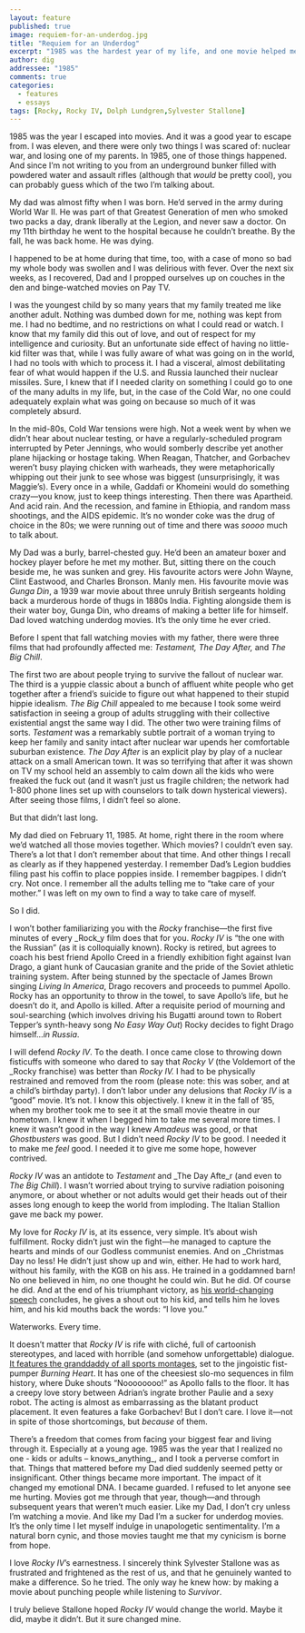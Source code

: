```yaml
---
layout: feature
published: true
image: requiem-for-an-underdog.jpg
title: "Requiem for an Underdog"
excerpt: "1985 was the hardest year of my life, and one movie helped me get through it. One gloriously bad movie that celebrates its 30th anniversary this year. That movie is <em>Rocky IV</em>."
author: dig
addressee: "1985"
comments: true
categories:
  - features
  - essays
tags: [Rocky, Rocky IV, Dolph Lundgren,Sylvester Stallone]
---
```

1985 was the year I escaped into movies. And it was a good year to escape from. I was eleven, and there were only two things I was scared of: nuclear war, and losing one of my parents. In 1985, one of those things happened. And since I’m not writing to you from an underground bunker filled with powdered water and assault rifles (although that _would_ be pretty cool), you can probably guess which of the two I’m talking about. 

My dad was almost fifty when I was born. He’d served in the army during World War II. He was part of that Greatest Generation of men who smoked two packs a day, drank liberally at the Legion, and never saw a doctor. On my 11th birthday he went to the hospital because he couldn’t breathe. By the fall, he was back home. He was dying. 

I happened to be at home during that time, too, with a case of mono so bad my whole body was swollen and I was delirious with fever. Over the next six weeks, as I recovered, Dad and I propped ourselves up on couches in the den and binge-watched movies on Pay TV. 

I was the youngest child by so many years that my family treated me like another adult. Nothing was dumbed down for me, nothing was kept from me. I had no bedtime, and no restrictions on what I could read or watch. I know that my family did this out of love, and out of respect for my intelligence and curiosity. But an unfortunate side effect of having no little-kid filter was that, while I was fully aware of what was going on in the world, I had no tools with which to process it. I had a visceral, almost debilitating fear of what would happen if the U.S. and Russia launched their nuclear missiles. Sure, I knew that if I needed clarity on something I could go to one of the many adults in my life, but, in the case of the Cold War, no one could adequately explain what was going on because so much of it was completely absurd. 

In the mid-80s, Cold War tensions were high. Not a week went by when we didn’t hear about nuclear testing, or have a regularly-scheduled program interrupted by Peter Jennings, who would somberly describe yet another plane hijacking or hostage taking. When Reagan, Thatcher, and Gorbachev weren’t busy playing chicken with warheads, they were metaphorically whipping out their junk to see whose was biggest (unsurprisingly, it was Maggie’s). Every once in a while, Gaddafi or Khomeini would do something crazy—you know, just to keep things interesting. Then there was Apartheid. And acid rain. And the recession, and famine in Ethiopia, and random mass shootings, and the AIDS epidemic. It’s no wonder coke was the drug of choice in the 80s; we were running out of time and there was _soooo_ much to talk about. 

My Dad was a burly, barrel-chested guy. He’d been an amateur boxer and hockey player before he met my mother. But, sitting there on the couch beside me, he was sunken and grey. His favourite actors were John Wayne, Clint Eastwood, and Charles Bronson. Manly men. His favourite movie was _Gunga Din_, a 1939 war movie about three unruly British sergeants holding back a murderous horde of thugs in 1880s India. Fighting alongside them is their water boy, Gunga Din, who dreams of making a better life for himself. Dad loved watching underdog movies. It’s the only time he ever cried. 

Before I spent that fall watching movies with my father, there were three films that had profoundly affected me: _Testament, The Day After,_ and _The Big Chill_. 

The first two are about people trying to survive the fallout of nuclear war. The third is a yuppie classic about a bunch of affluent white people who get together after a friend’s suicide to figure out what happened to their stupid hippie idealism. _The Big Chill_ appealed to me because I took some weird satisfaction in seeing a group of adults struggling with their collective existential angst the same way I did. The other two were training films of sorts. _Testament_ was a remarkably subtle portrait of a woman trying to keep her family and sanity intact after nuclear war upends her comfortable suburban existence. _The Day After_ is an explicit play by play of a nuclear attack on a small American town. It was so terrifying that after it was shown on TV my school held an assembly to calm down all the kids who were freaked the fuck out (and it wasn’t just us fragile children; the network had 1-800 phone lines set up with counselors to talk down hysterical viewers). After seeing those films, I didn’t feel so alone.

But that didn’t last long.


My dad died on February 11, 1985. At home, right there in the room where we’d watched all those movies together. Which movies? I couldn’t even say. There’s a lot that I don’t remember about that time. And other things I recall as clearly as if they happened yesterday. I remember Dad’s Legion buddies filing past his coffin to place poppies inside. I remember bagpipes. I didn’t cry. Not once. I remember all the adults telling me to “take care of your mother.” I was left on my own to find a way to take care of myself. 

So I did.

I won’t bother familiarizing you with the _Rocky_ franchise—the first five minutes of every _Rock_y film does that for you. _Rocky IV_ is “the one with the Russian” (as it is colloquially known). Rocky is retired, but agrees to coach his best friend Apollo Creed in a friendly exhibition fight against Ivan Drago, a giant hunk of Caucasian granite and the pride of the Soviet athletic training system. After being stunned by the spectacle of James Brown singing _Living In America_, Drago recovers and proceeds to pummel Apollo. Rocky has an opportunity to throw in the towel, to save Apollo’s life, but he doesn’t do it, and Apollo is killed. After a requisite period of mourning and soul-searching (which involves driving his Bugatti around town to Robert Tepper’s synth-heavy song _No Easy Way Out_) Rocky decides to fight Drago himself..._in Russia_. 

I will defend _Rocky IV_. To the death. I once came close to throwing down fisticuffs with someone who dared to say that _Rocky V_ (the Voldemort of the _Rocky franchise) was better than _Rocky IV._ I had to be physically restrained and removed from the room (please note: this was sober, and at a child’s birthday party). I don’t labor under any delusions that _Rocky IV_ is a “good” movie. It’s not. I know this objectively. I knew it in the fall of ’85, when my brother took me to see it at the small movie theatre in our hometown. I knew it when I begged him to take me several more times. I knew it wasn’t good in the way I knew _Amadeus_ was good, or that _Ghostbusters_ was good. But I didn’t need _Rocky IV_ to be good. I needed it to make me _feel_ good. I needed it to give me some hope, however contrived.

_Rocky IV_ was an antidote to _Testament_ and _The Day Afte_r (and even to _The Big Chill_). I wasn’t worried about trying to survive radiation poisoning anymore, or about whether or not adults would get their heads out of their asses long enough to keep the world from imploding. The Italian Stallion gave me back my power. 

My love for _Rocky IV_ is, at its essence, very simple. It’s about wish fulfillment. Rocky didn’t just win the fight—he managed to capture the hearts and minds of our Godless communist enemies. And on _Christmas Day no less! He didn’t just show up and win, either. He had to work hard, without his family, with the KGB on his ass. He trained in a goddamned barn! No one believed in him, no one thought he could win. But he did. Of course he did. And at the end of his triumphant victory, as [his world-changing speech](https://www.youtube.com/watch?v=MsJnxlXepsY) concludes, he gives a shout out to his kid, and tells him he loves him, and his kid mouths back the words: “I love you.” 

Waterworks. Every time.

It doesn’t matter that _Rocky IV_ is rife with cliché, full of cartoonish stereotypes, and laced with horrible (and somehow unforgettable) dialogue. [It features the granddaddy of all sports montages](https://www.youtube.com/watch?v=cxs1MHw2_Ds), set to the jingoistic fist-pumper _Burning Heart_. It has one of the cheesiest slo-mo sequences in film history, where Duke shouts “Noooooooo!” as Apollo falls to the floor. It has a creepy love story between Adrian’s ingrate brother Paulie and a sexy robot. The acting is almost as embarrassing as the blatant product placement. It even features a fake Gorbachev! But I don’t care. I love it—not in spite of those shortcomings, but _because_ of them. 

There’s a freedom that comes from facing your biggest fear and living through it. Especially at a young age. 1985 was the year that I realized no one - kids or adults – knows_anything_, and I took a perverse comfort in that. Things that mattered before my Dad died suddenly seemed petty or insignificant. Other things became more important. The impact of it changed my emotional DNA. I became guarded. I refused to let anyone see me hurting. Movies got me through that year, though—and through subsequent years that weren’t much easier. Like my Dad, I don’t cry unless I’m watching a movie. And like my Dad I’m a sucker for underdog movies. It’s the only time I let myself indulge in unapologetic sentimentality. I’m a natural born cynic, and those movies taught me that my cynicism is borne from hope. 

I love _Rocky IV_’s earnestness. I sincerely think Sylvester Stallone was as frustrated and frightened as the rest of us, and that he genuinely wanted to make a difference. So he tried. The only way he knew how: by making a movie about punching people while listening to _Survivor_. 

I truly believe Stallone hoped _Rocky IV_ would change the world. Maybe it did, maybe it didn’t. But it sure changed mine.